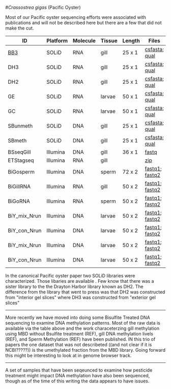 #_Crassostrea gigas_ (Pacific Oyster)

Most of our Pacific oyster sequencing efforts were associated with publications and will not be described here but there are a few that did not make the cut. 

<Can we get markdown table here>

| ID                      | Platform | Molecule | Tissue | Length | Files                                                                                                         |
|-------------------------|----------|---------------|------------------|-------------|------------------------------------------------------------------------------------------------------------------|
| [BB3](#bb)                     | SOLiD    | RNA           | gill             | 25 x 1      | [csfasta](http://eagle.fish.washington.edu/trilobite/Crassostrea_gigas_HTSdata/solid0078_20091105_BB3.csfasta); [qual](http://eagle.fish.washington.edu/trilobite/Crassostrea_gigas_HTSdata/solid0078_20091105_BB3.qual)                 |
| DH3                     | SOLiD    | RNA           | gill             | 25 x 1      | [csfasta](http://eagle.fish.washington.edu/trilobite/Crassostrea_gigas_HTSdata/solid0078_20091105_DH3.csfasta); [qual](http://eagle.fish.washington.edu/trilobite/Crassostrea_gigas_HTSdata/solid0078_20091105_DH3.qual)                 |
| DH2                     | SOLiD    | RNA           | gill             | 25 x 1      | [csfasta](http://eagle.fish.washington.edu/trilobite/Crassostrea_gigas_HTSdata/solid0078_20091105_DH2.csfasta); [qual](http://eagle.fish.washington.edu/trilobite/Crassostrea_gigas_HTSdata/solid0078_20091105_DH2.qual)                 |
| GE                      | SOLiD    |  RNA          | larvae           | 50 x 1      | [csfasta](http://eagle.fish.washington.edu/trilobite/Crassostrea_gigas_HTSdata/solid0078_20091105_RbbertsLab_GE_F3_QV.qual); [qual](http://eagle.fish.washington.edu/trilobite/Crassostrea_gigas_HTSdata/solid0078_20091105_RbbertsLab_GE_F3.csfasta)           |            
| GC                      | SOLiD    |  RNA             | larvae           | 50 x 1      | [csfasta](http://eagle.fish.washington.edu/trilobite/Crassostrea_gigas_HTSdata/solid0078_20100107_Roberts_GC_F3_QV.qual); [qual](http://eagle.fish.washington.edu/trilobite/Crassostrea_gigas_HTSdata/solid0078_20100107_Roberts_GC_F3.csfasta)    |
| SBunmeth                | SOLiD    | DNA          | gill         | 25 x 1      | [csfasta](http://eagle.fish.washington.edu/trilobite/Crassostrea_gigas_HTSdata/solid0078_20110412_SB_UNMETH.csfasta); [qual](http://eagle.fish.washington.edu/trilobite/Crassostrea_gigas_HTSdata/solid0078_20110412_SB_UNMETH.qual)           |
| SBmeth                  | SOLiD    | DNA               | gill         | 25 x 1      | [csfasta](http://eagle.fish.washington.edu/trilobite/Crassostrea_gigas_HTSdata/solid0078_20110412_SB_METH.csfasta); [qual](http://eagle.fish.washington.edu/trilobite/Crassostrea_gigas_HTSdata/solid0078_20110412_SB_METH.qual)             |
| BSseqGill               | Illumina | DNA           | gill         | 36 x 1      | [fastq](http://eagle.fish.washington.edu/trilobite/Crassostrea_gigas_HTSdata/filtered_BSseqGill_L003_R1.fastq)            |
| ETStagseq               | Illumina | RNA           | gill             |             | [zip](http://eagle.fish.washington.edu/trilobite/Crassostrea_gigas_HTSdata/ETS_tagseq.zip)                              |
| BiGosperm              | Illumina | DNA           | sperm            | 72 x 2      | [fastq1](http://eagle.fish.washington.edu/trilobite/Crassostrea_gigas_HTSdata/filtered_174gm_A_NoIndex_L006_R1.fastq); [fastq2](http://eagle.fish.washington.edu/trilobite/Crassostrea_gigas_HTSdata/filtered_174gm_A_NoIndex_L006_R2.fastq)      |
| BiGillRNA                | Illumina | RNA           | gill        | 50 x 2      | [fastq1](http://eagle.fish.washington.edu/trilobite/Crassostrea_gigas_HTSdata/BiGillRNA_GACTAAGA_1.fastq); [fastq2](http://eagle.fish.washington.edu/trilobite/Crassostrea_gigas_HTSdata/BiGillRNA_GACTAAGA_2.fastq) 
| BiGoRNA                  | Illumina | RNA           | sperm           | 50 x 2      | [fastq1](http://eagle.fish.washington.edu/trilobite/Crassostrea_gigas_HTSdata/BiGoRNA_GTGTCTAC_1.fastq); [fastq2](http://eagle.fish.washington.edu/trilobite/Crassostrea_gigas_HTSdata/BiGoRNA_GTGTCTAC_2.fastq) 
| BiY_mix_Nrun                  | Illumina | DNA           | larvae          | 50 x 2      | [fastq1](http://eagle.fish.washington.edu/trilobite/Crassostrea_gigas_HTSdata/BiGoRNA_GTGTCTAC_1.fastq); [fastq2](http://eagle.fish.washington.edu/trilobite/Crassostrea_gigas_HTSdata/BiGoRNA_GTGTCTAC_2.fastq) 
| BiY_con_Nrun                  | Illumina | DNA           | larvae          | 50 x 2      | [fastq1](http://eagle.fish.washington.edu/trilobite/Crassostrea_gigas_HTSdata/BiGoRNA_GTGTCTAC_1.fastq); [fastq2](http://eagle.fish.washington.edu/trilobite/Crassostrea_gigas_HTSdata/BiGoRNA_GTGTCTAC_2.fastq)
| BiY_mix_Nrun                  | Illumina | DNA           | larvae          | 50 x 2      | [fastq1](http://eagle.fish.washington.edu/trilobite/Crassostrea_gigas_HTSdata/BiGoRNA_GTGTCTAC_1.fastq); [fastq2](http://eagle.fish.washington.edu/trilobite/Crassostrea_gigas_HTSdata/BiGoRNA_GTGTCTAC_2.fastq) 
| BiY_con_Nrun                  | Illumina | DNA           | larvae          | 50 x 2      | [fastq1](http://eagle.fish.washington.edu/trilobite/Crassostrea_gigas_HTSdata/BiGoRNA_GTGTCTAC_1.fastq); [fastq2](http://eagle.fish.washington.edu/trilobite/Crassostrea_gigas_HTSdata/BiGoRNA_GTGTCTAC_2.fastq)  


<a name="bb"></a>
In the canonical Pacific oyster paper <link> two SOLiD libraries were characterized. Those libaries are available <link>. Few know that there was a sister library to the the Drayton Harbor library known as DH2. The difference from the library that went to press was that DH2 was constructed from "interior gel slices" where DH3 was constructed from "exterior gel slices" 


---

More recently we have moved into doing some Bisulfite Treated DNA sequencing to examine DNA methylation patterns. Most of the raw data is available via the table above and the work characeterzing gill methylation using MBD without Bsulfite treatment (REF), gill DNA methylation livels (REF), and Sperm Methylation (REF) have been published. IN this trio of papers the one dataset that was not describeted ((and not clear if it is NCBI?????)) is the umethylated fraction from the MBD library. Going forward this might be interesting to look at in genome browser track.

---
A set of samples that have been seqeunced to examine how pesticide treatment might impact DNA methylation have also been sequenced, though as of the time of this writing the data appears to have issues.


